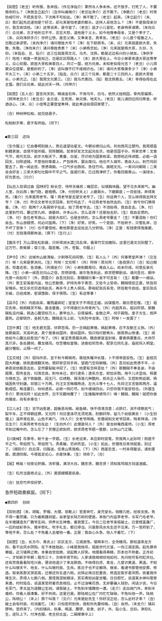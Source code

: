 <!-- { "loadSidebar": true } -->
    【前腔】〔老旦〕听传报，急奔投。〔作见净指介〕果然与人争未休。还不放手，打死了人，不要偿命的么？〔净放丑立起介〕〔丑作叫痛喘介〕〔老旦扯净介〕还不跪下。〔净跪介〕〔老旦〕时常劝戒叮咛，不把良言守。下次再不可如此。〔净〕再不敢了。〔老旦〕起来。〔净立起介〕〔末、众〕我们起先还道他是个好汉，却元来是怕老婆的都头。这样人采他怎么？〔净〕不是我母亲分付，我怎肯饶他。〔末〕这等说来，是令堂了。〔老旦〕适才小儿冒犯，老身特来请罪。〔末向众介〕众兄弟，方才他听见不平，忿忿大怒，道他是个义士。如今他尊奉母亲，又是个孝子了。〔末、众向净拱手介〕你怀公愤，是忠义俦。又奉亲言，真孝友。〔老旦〕小儿是个粗鲁之人，岂敢过承谬赞。〔末向净介〕请问尊姓大号？〔净〕在下颜佩韦。〔末、众〕元来就是颜大哥，失敬，失敬。〔净向末介〕请问尊姓贵表？〔末〕小弟杨念如。〔净〕元来就是杨大哥，久仰，久仰。〔末指丑、旦、贴介〕这三位就是周文元、马杰、沈扬，都是近边有兴的小朋友。〔净拱手介〕哈哈！相逢一笑皆知己，岂是区区陌路人！〔末〕颜大哥在上，今日小弟辈幸遇大哥这等孝义，众心钦服，欲屈大哥和弟辈四人，共订一盟，结为兄弟。未知老伯母允否？〔老旦〕小儿得蒙众位提挈，是极妙的了。〔净〕这叫做不打不成相识也。〔末〕请问大哥尊庚多少？〔净〕小弟平头三十。〔末〕小弟二十五岁。〔指丑、众介〕这三个兄弟，都是二十三四的人，是颜大哥居长，小弟次之。〔丑〕我周文元第三。〔旦〕我马杰第四。〔贴〕我沈扬第五。〔末〕幸得伯母在此主盟。我们众兄弟，就此对天一拜。〔共拜介〕

    【前腔】〔五人合〕盟言向天剖，精诚金石侔，不用乌牛、白马，依然义结桃园，骨肉恩偏厚。〔转拜老旦介〕〔老旦合〕金兰谊，生死周，弟兄情，地天久。〔老旦〕我儿请四位同归草舍，杯酒谈心。〔末、众〕小侄等正要登堂奉拜，就此奉送伯母回家便了。

    〔合〕种树种松柏，结交结君子。

    松柏耐岁寒，君子有终始。〔同下〕


    ●第三回  述珰

    〔生巾服上〕忆自春明别故人，燕云遥望动星文。今朝长啸归山坞，共向西风泣楚均。我周顺昌削籍家居，自恨不能叩阍，剪除魏贼。犹幸好友文文起兄在京，他是信国子孙，传家忠孝；文章气节，绝代无双。前岁大魁天下，黄童、白叟，尽识他为国家栋梁。我想他近侍讲筵，必能一语回天，扫除逆贼。不意他封章甫上，严旨疾传，罢出南归。他也不入城市，竟自入山，到竹坞别墅去了。我一闻此信，愤懑填胸，一口气步出西郊，急往竹坞，面晤文兄。一来问问朝政；二来会会好友；三来大家吐吐胸中不平之气。迤逦行来，已过西津桥了。你看四面青山，一溪绿水，好光景也。〔行介〕

    【仙吕入双调过曲 园林好】盼长空，待呼天痛悲；睹层峦，似填胸块磊。望不见东来紫气。幽人室，白云西；衡门隐，碧梧栖。〔净、付扮轿夫上〕上磨肩头，下磨脚底；一百低钱，奔得臭死。〔看介〕元来是周老爷。嗄！周老爷是去望文老爷了。〔生〕你这两个人，怎么晓得我去拜文爷？〔净、付〕昨日文老爷北京回来，到竹坞去了，今日周老爷自然去的。〔生〕倒亏你们猜得着。〔净、付〕我两个人有肩轿子在此，抬了周老爷去。〔生〕不消抬得，我自走去。〔净、付〕这里到竹坞，要过贺九岭、谢晏岭，许多山头，怎么走得？还是抬去好。〔生〕我自走惯的。〔净、付〕各位老爷游山，就是大叔们，也是坐轿的。怎么周老爷要走？〔生〕不要混帐！你们自去。东山游屐惯，何必问篮舆。〔下〕〔净〕好笑，好笑。一个吏部，不抬轿子，只管乱奔，岂不坏了官体？〔付〕也不要怪他，教他那里去设处这几分轿钱。〔净〕正是：有钱使得鬼推磨，〔付〕无钱落得脚奔波。〔俱下〕〔生行上〕

    【嘉庆子】万山深处松影蔽，只听得涧水潺鸟乱啼，看翠竹交加檐际。这里已是文兄别墅了。过万竹，款柴扉；穿三径，踏苔莓。〔外，苍髯、巾服上〕

    【尹令】〔外〕远城市山居清秘，少剥啄花间闲憩。〔生〕有人么？〔外〕何事草堂声沸？〔见生介〕呀！元来是蓼洲兄。〔生〕阿呀！文兄啊！〔外〕阿呀！周兄阿！〔各抱哭介〕〔合〕知己睽违，惊喜还悲，各泪垂。〔共揖坐介〕〔外〕小弟削籍南归，竟自入山，尚未叩谒，何意反承光降。〔生〕小弟一闻吾兄归山之信，百愤骈增。故尔急急到此，欲求把臂剧谈。请问吾兄，朝中光景一向如何？〔外，攒眉介〕自吾兄别后，那魏贼行事一发不可言矣！〔生〕都要一一细谈。〔外〕那王安虽是内监，他公忠勤慎，护持先帝于青宫，又佐今上受命。魏贼恨安正直，矫旨将安掩杀。他又杀光宗选侍赵氏，再杀今上贵人胡氏。那裕妃张氏有宠，矫旨勒令自经。皇后张氏方娠，已经成男，密谋堕胎，母子俱殒。〔生〕有这等事！

    【品令】〔外〕内庭血染，屠戮遍嫔妃；堂堂天子不得庇王姬。凶谋偃月，蔽日思狂噬。〔生〕祖宗先帝，炯炯精灵不昧。霆击雷轰，少不得糜烂头颅骨肉飞。〔外〕内庭弄兵，祖训所禁。那魏贼私设内操，挑选心腹宫标万人，裹甲出入，日夜操练。金鼓之声，彻于殿陛。皇子方生，炮声震死。近御铳炸，圣躬几危。魏贼走马上前，飞矢险中龙体。〔生〕阿呀！一发罢了！

    【豆叶黄】〔生〕他无君无国，伏莽宫闱。恐一旦祸起萧墙、祸起萧墙，召不及勤王义旅。〔外〕徙薪曲突，天高听迷，真个是悬丝国祚，悬丝国祚。怕只怕烂额焦头，翘首燕山惨凄。〔生〕闻他如今心腹比前愈加广布了。〔外〕崔呈秀首握兵柄，魏良卿冒滥封侯，要害俱置重兵，大帅尽其爪牙。各处建祠，雕龙镂凤。坟茔僭拟皇陵，进香如同驾幸。配享已同孔圣，庙祀将入明堂。越分僭拟，止隔一间了。

    【玉交枝】〔外〕貂珰作祟，亘千秋今朝祸奇。薇垣失曜冲长彗，卜不得帝座安危。〔生〕金瓯完固大邦畿，妖氛震撼翻天地。恨奸邪空将手挥，望君门空将颡稽。〔外〕吾兄如此愤懑不平，小弟若说他极恶去处，定然要裂眦冲冠了。〔生〕他更有怎样恶处？〔外〕那魏贼不奉圣谕，不由阁票，假传圣旨，扫荡忠良。削夺未已，即行逮系；逮系方至，即加杀戮。用干儿许显纯、杨寰为锦衣卫。造下铁脑箍、阎王闩、红绣鞋、锡汤笼几种酷刑，掠杀正人殆尽。又捏称熊廷弼、杨镐因失守封疆，将银三十万两，托汪文言贿嘱杨涟、左光斗等十七人，先将汪文言锻炼两月，逼勒成招。株连蔓引，纷纷逮系，必欲一网打尽。如今缇骑四出，只恐你我不能安枕也。〔外握生手介〕蓼洲兄阿！如此世界，岂不天翻地覆了！〔生捶胸岸帻骂介〕咦！魏贼，魏贼！就把你食肉寝皮，尚有余辜也！

    【江儿水】〔生〕览节凶愈甚，超衡恶尚微。剐鱼鳞，快不得清流意；点脐灯，消不得黎民气；裂牛车，正不得朝廷罪。文兄阿！何日里诛尽无须党类，肘腑奸除，留几个幼弱黄衣！〔小生扮僧上〕溪声常在耳，山色不离门。〔作入介〕文老爷拜揖。贫僧闻知文老爷回来，特来拜谒。〔作见生介〕元来周老爷也在此！〔生向外介〕此僧是何人？〔外〕是龙树庵西崖师。〔小生〕周老爷到过庵中的，怎么忘了？贫僧正欲到府，欲求周老爷题一匾额，以作山门之镇。

    【川拨棹】存萧寺，盼千金一字题。〔生〕长老远来，本应即时捉笔，奈我两人此际呵！刚是不平之气，带焰而飞，带焰而飞，弄柔翰，恐非所宜。〔小生〕如此，贫僧改日来领就是。别过了。〔揖别介〕白云深，归路迷，任青山笑我痴。〔下〕〔外〕西崖忽至，一时未得罄谈，请到里面，蔬酒同叙。今夜抵足论心，亦是快事。〔生〕领命了。〔合〕

    【尾】畅哉！彻夜论肝膈，洗牢骚，满浮大白。魏忠贤，魏忠贤！须知我骂贼方将逞酒威。

    〔生〕松月当窗绝点尘，〔外〕莫提蝴蝶是前身。

    〔合〕犹恐竹声惊好梦，

   

   急怀短疏奏枫宸。〔同下〕


    ●第四折  创祠

    【双劝酒】〔末，胡髯、罗帽、大摆、皂靴上〕官差奔忙，身充堂长。钱粮几桩，经收支放。免不得一番劳攘，只为着敕建祠堂。自家堂长陆万龄的便是。本衙门内监李老爷，与军门毛老爷，在半塘建造东厂魏爷生祠，供养长生神像，着我管工。今日二位老爷亲临破土，已曾搭盖蓬厂，一应的结彩亭头、猪羊祭礼、吹手礼生，都已停当。只是那风水先生还不见来。万一官府到了，等他不来，怎么处？不免着人去催他一番。正是：我自心头急，他人不着忙。〔下〕

    【前腔】〔丑，长方巾、青衣上〕区区走方，江湖游荡。堪舆本行，全凭瞎闯。那知道来龙方向，看不出风水阴阳。在下本姓姓赵，小峰是我贱号。祖居世代兰溪，一向江湖走跳。起先算命嚼蛆，近习堪舆之教。本事自觉低微，说起教人好笑。地理看得弗精，历本也不熟套。正月初一，才知新岁年朝；腊月三十，方晓年夜节到。人家请我相相坟地如何，先问他可有坑缸井灶。还有劳我看看阳宅兴衰，便说他道少了来龙跌炮。不晓得白虎、青龙，几曾识黄道、黑道。不知什么叫做天干、地支，什么叫做时辰、生肖。拣日子也不论搬场、做亲，看通书那管他安葬、修造。取亲拣那天哭孤鸾，迁移还你五虚六耗。出殡必用日犯重丧，修造定取岁君吊照。依着我作难生灾，弄得人七颠八倒。莫怪我混帐糊涂，其实弗知凶星吉曜。日日假忙，说道某乡绅叫管家来邀，时时捣岛，说道某官府着农民相召。止不过油嘴花唇，无非要骗人钱钞。闲话少说，今日毛军门、李太监为造魏公生祠，请我破土，不免到半塘踱他一遭。〔走介〕走出阊门外，来到半塘桥。你看人烟凑集，好不热闹。这里已是。那陆相公在厂内忙忙碌碌，不免叫他一声。陆相公，陆相公！〔末上〕那个叫我？〔见介〕元来是赵先生！你好没正经，怎么此时才来？〔丑〕破土自有时辰，何消着忙。〔末〕只怕官府到快，我和你先要伺候。〔丑〕自然。〔末坐介〕铺兵锣响，官府来了。〔内扮铺兵，执事、喝道、腰锣、皂隶、刽子，外、贴小生、旦扮。净扮礼生，逐队上下。付净吉服，老旦扮太监，二厢撑黄伞上〕

